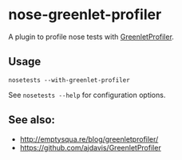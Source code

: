 # nose-greenlet-profiler

A plugin to profile nose tests with [GreenletProfiler](http://emptysqua.re/blog/greenletprofiler/).

## Usage
`nosetests --with-greenlet-profiler`

See `nosetests --help` for configuration options.

## See also:

* <http://emptysqua.re/blog/greenletprofiler/>
* <https://github.com/ajdavis/GreenletProfiler>
